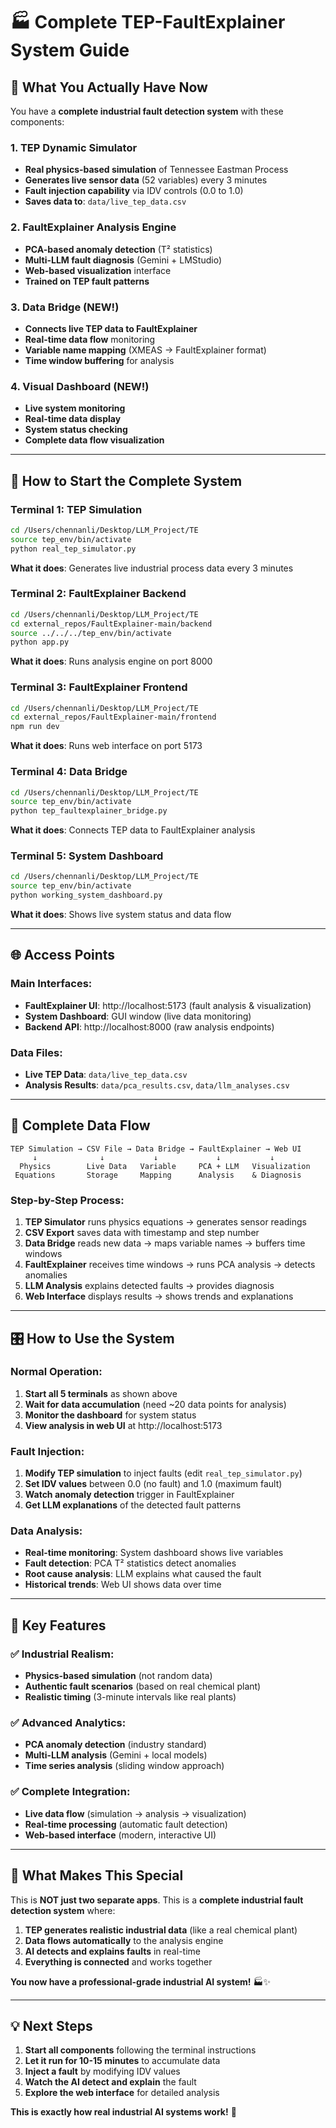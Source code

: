 # 🏭 Complete TEP-FaultExplainer System Guide

## 🎯 **What You Actually Have Now**

You have a **complete industrial fault detection system** with these components:

### **1. TEP Dynamic Simulator** 
- **Real physics-based simulation** of Tennessee Eastman Process
- **Generates live sensor data** (52 variables) every 3 minutes
- **Fault injection capability** via IDV controls (0.0 to 1.0)
- **Saves data to**: `data/live_tep_data.csv`

### **2. FaultExplainer Analysis Engine**
- **PCA-based anomaly detection** (T² statistics)
- **Multi-LLM fault diagnosis** (Gemini + LMStudio)
- **Web-based visualization** interface
- **Trained on TEP fault patterns**

### **3. Data Bridge** (NEW!)
- **Connects live TEP data to FaultExplainer**
- **Real-time data flow** monitoring
- **Variable name mapping** (XMEAS → FaultExplainer format)
- **Time window buffering** for analysis

### **4. Visual Dashboard** (NEW!)
- **Live system monitoring** 
- **Real-time data display**
- **System status checking**
- **Complete data flow visualization**

---

## 🚀 **How to Start the Complete System**

### **Terminal 1: TEP Simulation**
```bash
cd /Users/chennanli/Desktop/LLM_Project/TE
source tep_env/bin/activate
python real_tep_simulator.py
```
**What it does**: Generates live industrial process data every 3 minutes

### **Terminal 2: FaultExplainer Backend**
```bash
cd /Users/chennanli/Desktop/LLM_Project/TE
cd external_repos/FaultExplainer-main/backend
source ../../../tep_env/bin/activate
python app.py
```
**What it does**: Runs analysis engine on port 8000

### **Terminal 3: FaultExplainer Frontend**
```bash
cd /Users/chennanli/Desktop/LLM_Project/TE
cd external_repos/FaultExplainer-main/frontend
npm run dev
```
**What it does**: Runs web interface on port 5173

### **Terminal 4: Data Bridge**
```bash
cd /Users/chennanli/Desktop/LLM_Project/TE
source tep_env/bin/activate
python tep_faultexplainer_bridge.py
```
**What it does**: Connects TEP data to FaultExplainer analysis

### **Terminal 5: System Dashboard**
```bash
cd /Users/chennanli/Desktop/LLM_Project/TE
source tep_env/bin/activate
python working_system_dashboard.py
```
**What it does**: Shows live system status and data flow

---

## 🌐 **Access Points**

### **Main Interfaces:**
- **FaultExplainer UI**: http://localhost:5173 (fault analysis & visualization)
- **System Dashboard**: GUI window (live data monitoring)
- **Backend API**: http://localhost:8000 (raw analysis endpoints)

### **Data Files:**
- **Live TEP Data**: `data/live_tep_data.csv`
- **Analysis Results**: `data/pca_results.csv`, `data/llm_analyses.csv`

---

## 🔄 **Complete Data Flow**

```
TEP Simulation → CSV File → Data Bridge → FaultExplainer → Web UI
     ↓              ↓           ↓             ↓           ↓
  Physics        Live Data   Variable     PCA + LLM   Visualization
 Equations       Storage     Mapping      Analysis    & Diagnosis
```

### **Step-by-Step Process:**
1. **TEP Simulator** runs physics equations → generates sensor readings
2. **CSV Export** saves data with timestamp and step number
3. **Data Bridge** reads new data → maps variable names → buffers time windows
4. **FaultExplainer** receives time windows → runs PCA analysis → detects anomalies
5. **LLM Analysis** explains detected faults → provides diagnosis
6. **Web Interface** displays results → shows trends and explanations

---

## 🎛️ **How to Use the System**

### **Normal Operation:**
1. **Start all 5 terminals** as shown above
2. **Wait for data accumulation** (need ~20 data points for analysis)
3. **Monitor the dashboard** for system status
4. **View analysis in web UI** at http://localhost:5173

### **Fault Injection:**
1. **Modify TEP simulation** to inject faults (edit `real_tep_simulator.py`)
2. **Set IDV values** between 0.0 (no fault) and 1.0 (maximum fault)
3. **Watch anomaly detection** trigger in FaultExplainer
4. **Get LLM explanations** of the detected fault patterns

### **Data Analysis:**
- **Real-time monitoring**: System dashboard shows live variables
- **Fault detection**: PCA T² statistics detect anomalies  
- **Root cause analysis**: LLM explains what caused the fault
- **Historical trends**: Web UI shows data over time

---

## 🔧 **Key Features**

### **✅ Industrial Realism:**
- **Physics-based simulation** (not random data)
- **Authentic fault scenarios** (based on real chemical plant)
- **Realistic timing** (3-minute intervals like real plants)

### **✅ Advanced Analytics:**
- **PCA anomaly detection** (industry standard)
- **Multi-LLM analysis** (Gemini + local models)
- **Time series analysis** (sliding window approach)

### **✅ Complete Integration:**
- **Live data flow** (simulation → analysis → visualization)
- **Real-time processing** (automatic fault detection)
- **Web-based interface** (modern, interactive UI)

---

## 🎯 **What Makes This Special**

This is **NOT just two separate apps**. This is a **complete industrial fault detection system** where:

1. **TEP generates realistic industrial data** (like a real chemical plant)
2. **Data flows automatically** to the analysis engine
3. **AI detects and explains faults** in real-time
4. **Everything is connected** and works together

**You now have a professional-grade industrial AI system!** 🏭✨

---

## 💡 **Next Steps**

1. **Start all components** following the terminal instructions
2. **Let it run for 10-15 minutes** to accumulate data
3. **Inject a fault** by modifying IDV values
4. **Watch the AI detect and explain** the fault
5. **Explore the web interface** for detailed analysis

**This is exactly how real industrial AI systems work!** 🎉
